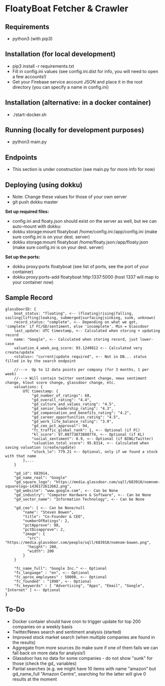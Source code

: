 # FloatyBoat Fetcher & Crawler

## Requirements

- python3 (with pip3)

## Installation (for local development)

- pip3 install -r requirements.txt
- Fill in config.ini values (see config.ini.dist for info, you will need to open a few accounts!)
- Get your Firebase service account JSON and place it in the root directory (you can specify a name in config.ini)

## Installation (alternative: in a docker container)

- ./start-docker.sh

## Running (locally for development purposes)

- python3 main.py

## Endpoints

- This section is under construction (see main.py for more info for now)

## Deploying (using dokku)

- Note: Change these values for those of your own server
- git push dokku master

**Set up required files:**
- config.ini and floaty.json should exist on the server as well, but we can auto-mount with dokku:
- dokku storage:mount floatyboat /home/config.ini:/app/config.ini (make sure config.ini is on your dest. server)
- dokku storage:mount floatyboat /home/floaty.json:/app/floaty.json (make sure config.ini is on your dest. server)

**Set up the ports:**
- dokku proxy:ports floatyboat (see list of ports, see the port of your container)
- dokku proxy:ports-add floatyboat http:1337:5000 (host 1337 will map to your container now)

## Sample Record

```
glassDoorID: {
    boat_status: "floating", <-- (floating|rising|falling, sailing|lifting|leaking, submerged|surfacing|sinking, sunk, unknown)
    record_status: "complete", <-- Depending on what we got, 'complete' if FC/GD/sentiment, else 'incomplete'. Min = Glassdoor
    last_update: UTC timestamp, <-- Calculated when storing + updating record
    name: "Google", <-- Calculated when storing record, just lower-case
    valuation_4_week_avg_score: 93.1249812 <-- Calculated very create/update
    <status>: "current|update required", <-- Not in DB... status filled in by the search endpoint

    //--->  Up to 12 data points per company (for 3 months, 1 per week)
    //---> Will contain twitter sentiment change, news sentiment change, klout score change, glassdoor change, etc.
    valuations: {
        UTC timestamp: {
            "gd_number_of_ratings": 68,
            "gd_overall_rating": "4.4",
            "gd_culture_and_values_rating": "4.5",
            "gd_senior_leadership_rating": "4.3",
            "gd_compensation_and_benefits_rating": "4.2",
            "gd_career_opportunities_rating": "4.5",
            "gd_work_life_balance_rating": "3.9",
            "gd_ceo_pct_approval": 94,
            "fc_traffic_global_rank": 1, <-- Optional (if FC)
            "kl_score": 97.08773873880774, <-- Optional (if KL)
            "social_sentiment": 0.9, <-- Optional (if BING/Twitter)
            "valuation_total_score": 95.8314, <-- Calculated when saving valuation (create/update)
            "stock_lo": 779.21 <-- Optional, only if we found a stock with that name
        },...
    }

    "gd_id": 683914,
    "gd_name_real": "Google"
    "gd_square_logo": "https://media.glassdoor.com/sqll/683910/nomnom-squarelogo-1436172612662.png",
    "gd_website": "www.google.com", <-- Can be None
    "gd_industry": "Computer Hardware & Software", <-- Can be None
    "gd_sector_name": "Information Technology", <-- Can be None

    "gd_ceo": { <-- Can be None/null
        "name": "Steven Bowen",
        "title": "Co-Founder & CEO",
        "numberOfRatings": 2,
        "pctApprove": 98,
        "pctDisapprove": 2,
        "image": {
          "src": "https://media.glassdoor.com/people/sqll/683910/nomnom-bowen.png",
          "height": 200,
          "width": 200
        }
    }

    "fc_name_full": "Google Inc." <-- Optional
    "fc_language" : "en", <-- Optional
    "fc_aprox_employees" : 50000, <-- Optional
    "fc_founded" : "1998", <-- Optional
    "fc_keywords" : [ "Advertising", "Apps", "Email", "Google", "Internet" ] <-- Optional
}
```

## To-Do

- Docker contaier should have cron to trigger update for top 200 companies on a weekly basis
- Twitter/News search and sentiment analysis (started)
- Improved stock market search (when multiple companies are found in the results)
- Aggregate from more sources (to make sure if one of them fails we can fall back on more data for analysis!)
- Glassdoor has no data for some companies - do not show "sunk" for those (check the gd_ variables)
- Partial searches (e.g. we might have 10 items with name "amazon" but gd_name_full "Amazon Centre", searching for the latter will give 0 results at the moment